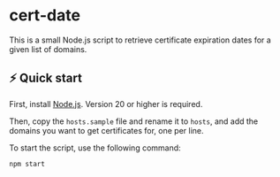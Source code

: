 # cert-date
This is a small Node.js script to retrieve certificate expiration dates for a given list of domains.

## ⚡️ Quick start

First, install [Node.js](https://nodejs.org/en/download/package-manager). Version 20 or higher is required.

Then, copy the `hosts.sample` file and rename it to `hosts`, and add the domains you want to get certificates for, one per line.

To start the script, use the following command:
```bash
npm start
```
